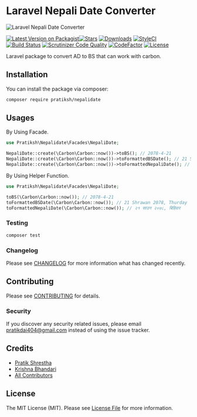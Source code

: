 # Laravel Nepali Date Converter

![Laravel Nepali Date Converter](https://github.com/pratiksh404/nepalidate/blob/main/screenshots/banner.png)

[![Latest Version on Packagist](https://img.shields.io/packagist/v/pratiksh/nepalidate.svg?style=flat-square)](https://packagist.org/packages/pratiksh/nepalidate)[![Stars](https://img.shields.io/github/stars/pratiksh404/nepalidate)](https://github.com/pratiksh404/nepalidate/stargazers) [![Downloads](https://img.shields.io/packagist/dt/pratiksh/nepalidate.svg?style=flat-square)](https://packagist.org/packages/pratiksh/nepalidate) [![StyleCI](https://github.styleci.io/repos/372560942/shield?branch=main)](https://github.styleci.io/repos/372560942?branch=main) [![Build Status](https://scrutinizer-ci.com/g/pratiksh404/nepalidate/badges/build.png?b=main)](https://scrutinizer-ci.com/g/pratiksh404/nepalidate/build-status/main) [![Scrutinizer Code Quality](https://scrutinizer-ci.com/g/pratiksh404/nepalidate/badges/quality-score.png?b=main)](https://scrutinizer-ci.com/g/pratiksh404/nepalidate/?branch=main) [![CodeFactor](https://www.codefactor.io/repository/github/pratiksh404/nepalidate/badge)](https://www.codefactor.io/repository/github/pratiksh404/nepalidate) [![License](https://img.shields.io/github/license/pratiksh404/nepalidate)](//packagist.org/packages/pratiksh/adminetic)

Laravel package to convert AD to BS that can work with carbon.

## Installation

You can install the package via composer:

```bash
composer require pratiksh/nepalidate
```

## Usages

By Using Facade.

```php
use Pratiksh\Nepalidate\Facades\NepaliDate;

NepaliDate::create(\Carbon\Carbon::now())->toBS(); // 2078-4-21
NepaliDate::create(\Carbon\Carbon::now())->toFormattedBSDate(); // 21 Shrawan 2078, Thurday
NepaliDate::create(\Carbon\Carbon::now())->toFormattedNepaliDate(); // २१ साउन २०७८, बिहिवार
```

By Using Helper Function.

```php
use Pratiksh\Nepalidate\Facades\NepaliDate;

toBS(\Carbon\Carbon::now()); // 2078-4-21
toFormattedBSDate(\Carbon\Carbon::now()); // 21 Shrawan 2078, Thurday
toFormattedNepaliDate(\Carbon\Carbon::now()); // २१ साउन २०७८, बिहिवार
```

### Testing

```bash
composer test
```

### Changelog

Please see [CHANGELOG](CHANGELOG.md) for more information what has changed recently.

## Contributing

Please see [CONTRIBUTING](CONTRIBUTING.md) for details.

### Security

If you discover any security related issues, please email pratikdai404@gmail.com instead of using the issue tracker.

## Credits

- [Pratik Shrestha](https://github.com/pratiksh)
- [Krishna Bhandari](https://github.com/krishnahimself)
- [All Contributors](../../contributors)

## License

The MIT License (MIT). Please see [License File](LICENSE.md) for more information.
